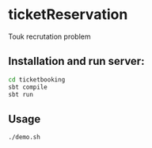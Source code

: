# ticketReservation
Touk recrutation problem

## Installation and run server:

```bash
cd ticketbooking
sbt compile
sbt run

```
## Usage

```bash
./demo.sh
```
